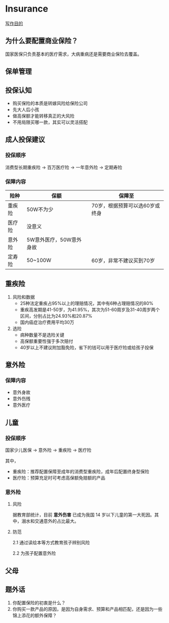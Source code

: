 # Insurance

[写作目的](why.md)

## 为什么要配置商业保险？

国家医保只负责基本的医疗需求，大病重病还是需要商业保险去覆盖。

## 保单管理

## 投保认知

* 购买保险的本质是转嫁风险给保险公司
* 先大人后小孩
* 做高保额才能转移真正的大风险
* 不用局限买哪一款，其实可以灵活搭配

## 成人投保建议

### 投保顺序

消费型长期重疾险 → 百万医疗险 → 一年意外险 → 定期寿险

### 保障内容

| 险种   | 保额                    | 保障至                         |
| ------ | ----------------------- | ------------------------------ |
| 重疾险 | 50W不为少               | 70岁，根据预算可以选60岁或终身 |
| 医疗险 | 没意义                  |                                |
| 意外险 | 5W意外医疗，50W意外身故 |                                |
| 定寿险 | 50~100W                 | 60岁，非常不建议买到70岁       |

## 重疾险

1. 风险和数据
   * 25种法定重疾占95%以上的理赔情况，其中有6种占理赔情况的80%
   * 重疾高发期是41-50岁，为41.95%，其次为51-60周岁及31-40周岁两个区间，分别占比为24.93%和20.87%
   * 国内癌症治疗费用平均30万
2. 选险
   * 病种数量不是选险关键
   * 高保额重要性强于多次赔付
   * 40岁以上不建议附加豁免险，省下的钱可以用于医疗险或给孩子投保

## 意外险

### 保障内容

* 意外身故
* 意外伤残
* 意外医疗

## 儿童

### 投保顺序

国家少儿医保 → 意外险 → 重疾险 → 医疗险

其中，
* 重疾险：推荐配置保障至成年的消费型重疾险，成年后配置终身型保险
* 医疗险：预算充足时可考虑高保额免赔额的产品

### 意外险

1. 风险

   据教育部统计，目前 **意外伤害** 已成为我国 14 岁以下儿童的第一大死因。其中，溺水和交通意外的占比最大。

2. 防范

   2.1 通过读绘本等方式教育孩子辨别风险

   2.2 为孩子配置意外险

## 父母

## 题外话

1. 你配置保险的初衷是什么？
2. 你购买一款产品的原因，是因为自身需求、预算和产品相匹配，还是因为一些锦上添花的额外保障？


